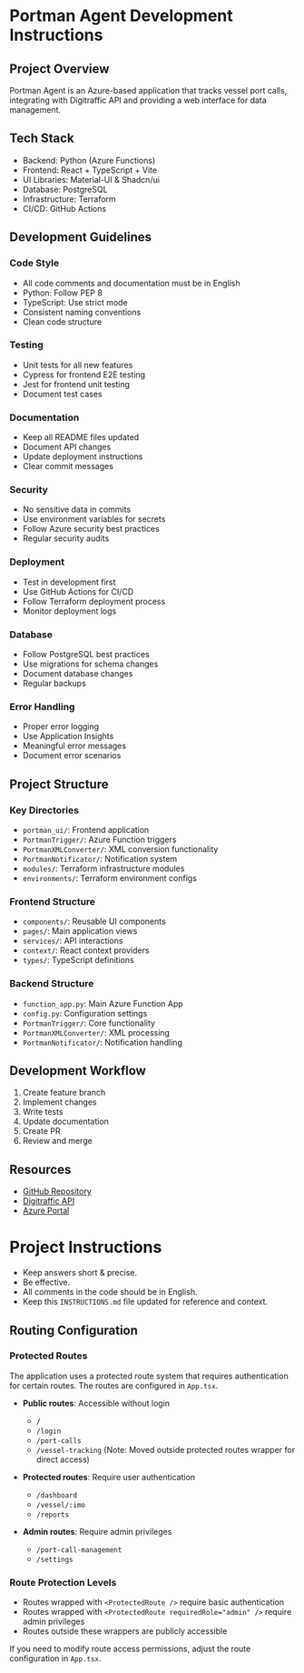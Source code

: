 # Portman Agent Development Instructions

## Project Overview
Portman Agent is an Azure-based application that tracks vessel port calls, integrating with Digitraffic API and providing a web interface for data management.

## Tech Stack
- Backend: Python (Azure Functions)
- Frontend: React + TypeScript + Vite
- UI Libraries: Material-UI & Shadcn/ui
- Database: PostgreSQL
- Infrastructure: Terraform
- CI/CD: GitHub Actions

## Development Guidelines

### Code Style
- All code comments and documentation must be in English
- Python: Follow PEP 8
- TypeScript: Use strict mode
- Consistent naming conventions
- Clean code structure

### Testing
- Unit tests for all new features
- Cypress for frontend E2E testing
- Jest for frontend unit testing
- Document test cases

### Documentation
- Keep all README files updated
- Document API changes
- Update deployment instructions
- Clear commit messages

### Security
- No sensitive data in commits
- Use environment variables for secrets
- Follow Azure security best practices
- Regular security audits

### Deployment
- Test in development first
- Use GitHub Actions for CI/CD
- Follow Terraform deployment process
- Monitor deployment logs

### Database
- Follow PostgreSQL best practices
- Use migrations for schema changes
- Document database changes
- Regular backups

### Error Handling
- Proper error logging
- Use Application Insights
- Meaningful error messages
- Document error scenarios

## Project Structure

### Key Directories
- `portman_ui/`: Frontend application
- `PortmanTrigger/`: Azure Function triggers
- `PortmanXMLConverter/`: XML conversion functionality
- `PortmanNotificator/`: Notification system
- `modules/`: Terraform infrastructure modules
- `environments/`: Terraform environment configs

### Frontend Structure
- `components/`: Reusable UI components
- `pages/`: Main application views
- `services/`: API interactions
- `context/`: React context providers
- `types/`: TypeScript definitions

### Backend Structure
- `function_app.py`: Main Azure Function App
- `config.py`: Configuration settings
- `PortmanTrigger/`: Core functionality
- `PortmanXMLConverter/`: XML processing
- `PortmanNotificator/`: Notification handling

## Development Workflow
1. Create feature branch
2. Implement changes
3. Write tests
4. Update documentation
5. Create PR
6. Review and merge

## Resources
- [GitHub Repository](https://github.com/herratomsiili/portman_agent)
- [Digitraffic API](https://meri.digitraffic.fi/api/ais/v1/locations)
- [Azure Portal](https://portal.azure.com)

# Project Instructions

- Keep answers short & precise.
- Be effective.
- All comments in the code should be in English.
- Keep this `INSTRUCTIONS.md` file updated for reference and context.

## Routing Configuration

### Protected Routes
The application uses a protected route system that requires authentication for certain routes. The routes are configured in `App.tsx`.

- **Public routes**: Accessible without login
  - `/`
  - `/login`
  - `/port-calls`
  - `/vessel-tracking` (Note: Moved outside protected routes wrapper for direct access)

- **Protected routes**: Require user authentication
  - `/dashboard`
  - `/vessel/:imo`
  - `/reports`

- **Admin routes**: Require admin privileges
  - `/port-call-management`
  - `/settings`

### Route Protection Levels
- Routes wrapped with `<ProtectedRoute />` require basic authentication
- Routes wrapped with `<ProtectedRoute requiredRole="admin" />` require admin privileges
- Routes outside these wrappers are publicly accessible

If you need to modify route access permissions, adjust the route configuration in `App.tsx`. 